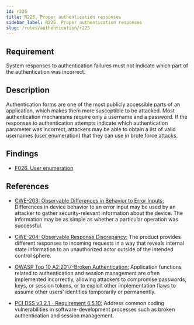 ```yaml
---
id: r225
title: R225. Proper authentication responses
sidebar_label: R225. Proper authentication responses
slug: /rules/authentication/r225
---
```


## Requirement

System responses to authentication failures
must not indicate which part of the authentication was incorrect.

## Description

Authentication forms are one of the most publicly accessible parts of an
application,
which makes them more susceptible to be attacked.
Most authentication mechanisms require only a username and a password.
If the responses to authentication attempts indicate which authentication
parameter was incorrect,
attackers may be able to obtain a list of valid usernames (user enumeration)
that they can use in brute force attacks.

## Findings

- [F026. User enumeration](https://fluidattacks.com/products/rules/findings/026/)

## References

- [CWE-203: Observable Differences in Behavior to Error Inputs:](https://cwe.mitre.org/data/definitions/203.html)
Differences in device behavior to an error input may be used by an attacker to
gather security-relevant information about the device.
The information may be as simple as whether a particular operation was
successful.

- [CWE-204: Observable Response Discrepancy:](https://cwe.mitre.org/data/definitions/204.html)
The product provides different responses to incoming requests in a way that
reveals internal state information to an unauthorized actor outside of the
intended control sphere.

- [OWASP Top 10 A2:2017-Broken Authentication:](https://owasp.org/www-project-top-ten/OWASP_Top_Ten_2017/Top_10-2017_A2-Broken_Authentication)
Application functions related to authentication and session management are
often implemented incorrectly,
allowing attackers to compromise passwords, keys, or session tokens,
or to exploit other implementation flaws to assume other users' identities
temporarily or permanently.

- [PCI DSS v3.2.1 - Requirement 6.5.10:](https://www.pcisecuritystandards.org/documents/PCI_DSS_v3-2-1.pdf)
Address common coding vulnerabilities in software-development processes such as
broken authentication and session management.
